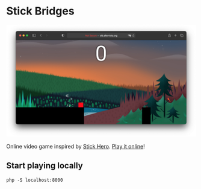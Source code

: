 # Stick Bridges

<a href="http://stb.altervista.org" target="_blank">
<div style="text-align:center"><img src="css/images/screenshots/game.png" /></div>
</a>

Online video game inspired by [Stick Hero](https://itunes.apple.com/us/app/stick-hero/id918338898?mt=8).
[Play it online](http://stb.altervista.org)!

## Start playing locally
```shell script
php -S localhost:8000
```
